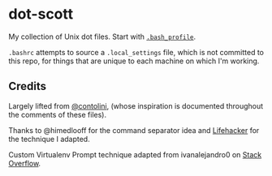 # dot-scott

My collection of Unix dot files. Start with [`.bash_profile`](.bash_profile).

`.bashrc` attempts to source a `.local_settings` file, which is not committed to
this repo, for things that are unique to each machine on which I'm working.


## Credits

Largely lifted from [@contolini](https://github.com/contolini/dotfiles),
(whose inspiration is documented throughout the comments of these files).

Thanks to @himedlooff for the command separator idea and
[Lifehacker](http://lifehacker.com/5840450/add-a-handy-separator-between-commands-in-your-terminal-on-mac-os-x-and-linux)
for the technique I adapted.

Custom Virtualenv Prompt technique adapted from ivanalejandro0 on
[Stack Overflow](http://stackoverflow.com/a/20026992/279566).
